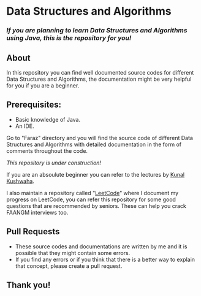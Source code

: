 # Data Structures and Algorithms
### *If you are planning to learn Data Structures and Algorithms using Java, this is the repository for you!*

## About
In this repository you can find well documented source codes for different Data Structures and Algorithms,
the documentation might be very helpful for you if you are a beginner.

## Prerequisites:
* Basic knowledge of Java.
* An IDE.

Go to "Faraz" directory and you will find the source code of different Data Structures and Algorithms with detailed documentation in the form of comments throughout the code.

*This repository is under construction!* 

If you are an absoulute beginner you can refer to the lectures by [Kunal Kushwaha](https://www.youtube.com/playlist?list=PL9gnSGHSqcnr_DxHsP7AW9ftq0AtAyYqJ).

I also maintain a repository called "[LeetCode](https://github.com/farazxsiddiqui/LeetCode)" where I document my progress on LeetCode,
you can refer this repository for some good questions that are recommended by seniors.
These can help you crack FAANGM interviews too.

## Pull Requests
* These source codes and documentations are written by me and it is possible that they might contain some errors.
* If you find any errors or if you think that there is a better way to explain that concept, please create a pull request.

## Thank you!

